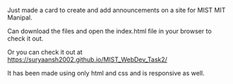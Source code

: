 Just made a card to create and add announcements on a site for MIST MIT Manipal.

Can download the files and open the index.html file in your browser to check it out.

Or you can check it out at https://suryaansh2002.github.io/MIST_WebDev_Task2/

It has been made using only html and css and is responsive as well.
